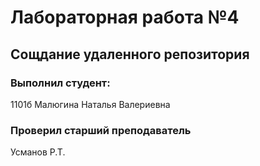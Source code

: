 # Лабораторная работа №4
## Сощдание удаленного репозитория
### Выполнил студент:
1101б
Малюгина Наталья Валериевна
### Проверил старший преподаватель
Усманов Р.Т.
